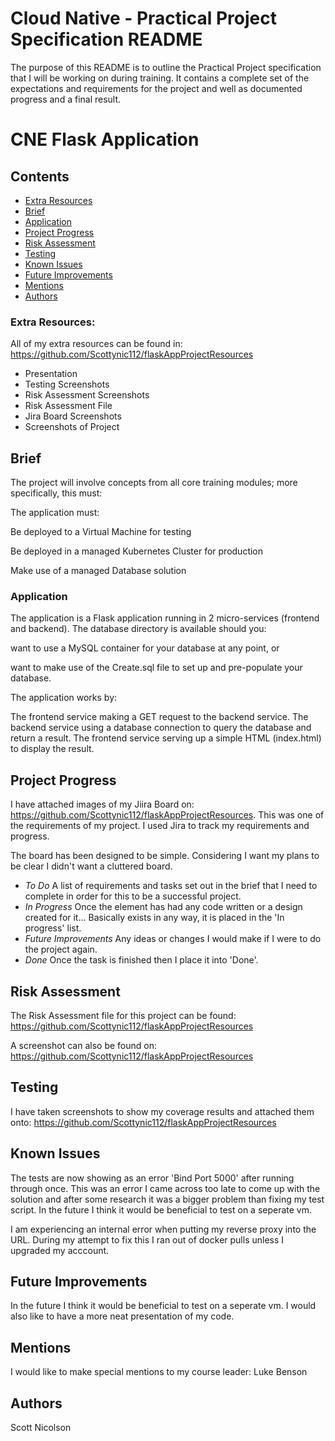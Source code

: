 # Cloud Native - Practical Project Specification README

The purpose of this README is to outline the Practical Project specification that I will be working on during training.
It contains a complete set of the expectations and requirements for the project and well as documented progress and a final result.

# CNE Flask Application

## Contents
* [Extra Resources](#extra-resources)
* [Brief](#brief)
* [Application](#application)
* [Project Progress](#project-progress)
* [Risk Assessment](#risk-assessment)
* [Testing](#testing)
* [Known Issues](#known-issues)
* [Future Improvements](#future-improvements)
* [Mentions](#mentions)
* [Authors](#authors)

### Extra Resources:
All of my extra resources can be found in: https://github.com/Scottynic112/flaskAppProjectResources
 - Presentation
 - Testing Screenshots
 - Risk Assessment Screenshots
 - Risk Assessment File
 - Jira Board Screenshots
 - Screenshots of Project

## Brief
The project will involve concepts from all core training modules; more specifically, this must:

The application must:

Be deployed to a Virtual Machine for testing

Be deployed in a managed Kubernetes Cluster for production

Make use of a managed Database solution

### Application
The application is a Flask application running in 2 micro-services (frontend and backend).
The database directory is available should you:

want to use a MySQL container for your database at any point, or

want to make use of the Create.sql file to set up and pre-populate your database.

The application works by:

The frontend service making a GET request to the backend service.
The backend service using a database connection to query the database and return a result.
The frontend service serving up a simple HTML (index.html) to display the result.

## Project Progress
I have attached images of my Jiira Board on: https://github.com/Scottynic112/flaskAppProjectResources. This was one of  the requirements of my project. I used Jira to track my requirements and progress. 

The board has been designed to be simple. Considering I want my plans to be clear I didn't want a cluttered board.
* *To Do*
   A list of requirements and tasks set out in the brief that I need to complete in order for this to be a successful project.
* *In Progress*
   Once the element has had any code written or a design created for it... Basically exists in any way, it is placed in the 'In progress' list.
* *Future Improvements*
   Any ideas or changes I would make if I were to do the project again.
* *Done*
   Once the task is finished then I place it into 'Done'.

## Risk Assessment
The Risk Assessment file for this project can be found: https://github.com/Scottynic112/flaskAppProjectResources

A screenshot can also be found on: https://github.com/Scottynic112/flaskAppProjectResources

## Testing

I have taken screenshots to show my coverage results and attached them onto: https://github.com/Scottynic112/flaskAppProjectResources

## Known Issues

The tests are now showing as an error 'Bind Port 5000' after running through once. This was an error I came across too late to come up with the solution and after some research it was a bigger problem than fixing my test script. In the future I think it would be beneficial to test on a seperate vm.

I am experiencing an internal error when putting my reverse proxy into the URL. During my attempt to fix this I ran out of docker pulls unless I upgraded my acccount. 

## Future Improvements

In the future I think it would be beneficial to test on a seperate vm.
I would also like to have a more neat presentation of my code.

## Mentions
I would like to make special mentions to my course leader: Luke Benson

## Authors
Scott Nicolson
